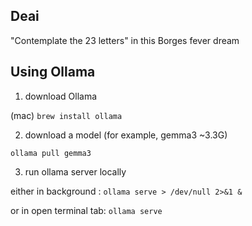 ## Deai

"Contemplate the 23 letters" in this Borges fever dream

## Using Ollama

1. download Ollama

(mac)
`brew install ollama`

2. download a model (for example, gemma3 ~3.3G)

`ollama pull gemma3`

3. run ollama server locally

either in background :
`ollama serve > /dev/null 2>&1 &`

or in open terminal tab:
`ollama serve`
